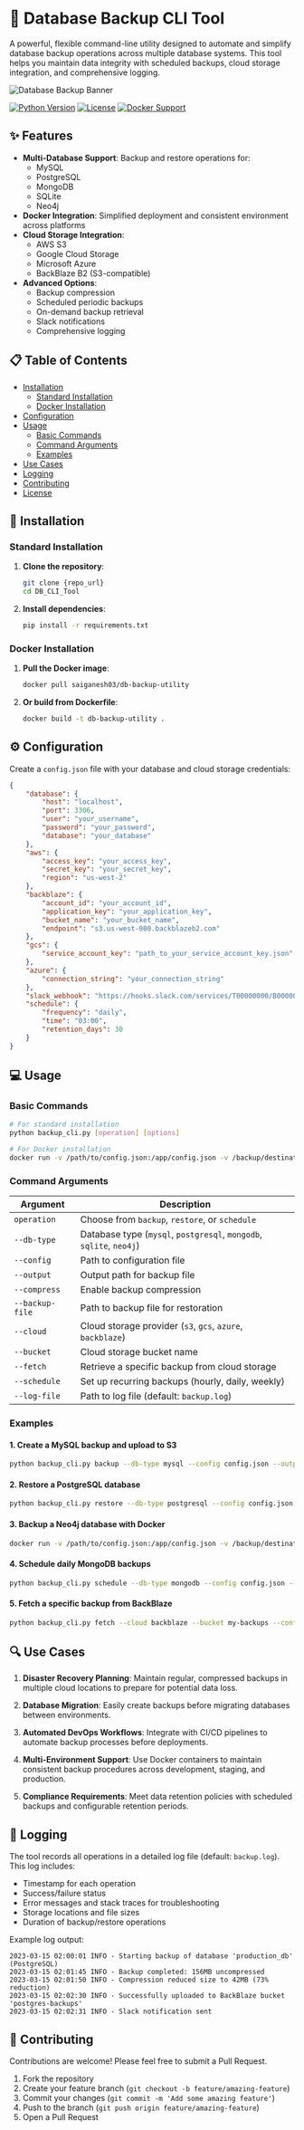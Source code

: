 # 🔄 Database Backup CLI Tool

A powerful, flexible command-line utility designed to automate and simplify database backup operations across multiple database systems. This tool helps you maintain data integrity with scheduled backups, cloud storage integration, and comprehensive logging.

![Database Backup Banner](https://via.placeholder.com/800x200/0062cc/ffffff?text=Database+Backup+Utility)

[![Python Version](https://img.shields.io/badge/python-3.6%2B-blue)](https://www.python.org/)
[![License](https://img.shields.io/badge/license-MIT-green)](LICENSE)
[![Docker Support](https://img.shields.io/badge/docker-supported-brightgreen)](https://www.docker.com/)

## ✨ Features

- **Multi-Database Support**: Backup and restore operations for:
  - MySQL
  - PostgreSQL
  - MongoDB
  - SQLite
  - Neo4j
- **Docker Integration**: Simplified deployment and consistent environment across platforms
- **Cloud Storage Integration**:
  - AWS S3
  - Google Cloud Storage
  - Microsoft Azure
  - BackBlaze B2 (S3-compatible)
- **Advanced Options**:
  - Backup compression
  - Scheduled periodic backups
  - On-demand backup retrieval
  - Slack notifications
  - Comprehensive logging

## 📋 Table of Contents

- [Installation](#-installation)
  - [Standard Installation](#standard-installation)
  - [Docker Installation](#docker-installation)
- [Configuration](#-configuration)
- [Usage](#-usage)
  - [Basic Commands](#basic-commands)
  - [Command Arguments](#command-arguments)
  - [Examples](#examples)
- [Use Cases](#-use-cases)
- [Logging](#-logging)
- [Contributing](#-contributing)
- [License](#-license)

## 🚀 Installation

### Standard Installation

1. **Clone the repository**:
   ```bash
   git clone {repo_url}
   cd DB_CLI_Tool
   ```

2. **Install dependencies**:
   ```bash
   pip install -r requirements.txt
   ```

### Docker Installation

1. **Pull the Docker image**:
   ```bash
   docker pull saiganesh03/db-backup-utility
   ```

2. **Or build from Dockerfile**:
   ```bash
   docker build -t db-backup-utility .
   ```

## ⚙️ Configuration

Create a `config.json` file with your database and cloud storage credentials:

```json
{
    "database": {
        "host": "localhost",
        "port": 3306,
        "user": "your_username",
        "password": "your_password",
        "database": "your_database"
    },
    "aws": {
        "access_key": "your_access_key",
        "secret_key": "your_secret_key",
        "region": "us-west-2"
    },
    "backblaze": {
        "account_id": "your_account_id",
        "application_key": "your_application_key",
        "bucket_name": "your_bucket_name",
        "endpoint": "s3.us-west-000.backblazeb2.com"
    },
    "gcs": {
        "service_account_key": "path_to_your_service_account_key.json"
    },
    "azure": {
        "connection_string": "your_connection_string"
    },
    "slack_webhook": "https://hooks.slack.com/services/T00000000/B00000000/XXXXXXXXXXXXXXXXXXXXXXXX",
    "schedule": {
        "frequency": "daily",
        "time": "03:00",
        "retention_days": 30
    }
}
```

## 💻 Usage

### Basic Commands

```bash
# For standard installation
python backup_cli.py [operation] [options]

# For Docker installation
docker run -v /path/to/config.json:/app/config.json -v /backup/destination:/backup db-backup-utility [operation] [options]
```

### Command Arguments

| Argument | Description |
|----------|-------------|
| `operation` | Choose from `backup`, `restore`, or `schedule` |
| `--db-type` | Database type (`mysql`, `postgresql`, `mongodb`, `sqlite`, `neo4j`) |
| `--config` | Path to configuration file |
| `--output` | Output path for backup file |
| `--compress` | Enable backup compression |
| `--backup-file` | Path to backup file for restoration |
| `--cloud` | Cloud storage provider (`s3`, `gcs`, `azure`, `backblaze`) |
| `--bucket` | Cloud storage bucket name |
| `--fetch` | Retrieve a specific backup from cloud storage |
| `--schedule` | Set up recurring backups (hourly, daily, weekly) |
| `--log-file` | Path to log file (default: `backup.log`) |

### Examples

#### 1. Create a MySQL backup and upload to S3

```bash
python backup_cli.py backup --db-type mysql --config config.json --output /backups/mysql_backup.sql --compress --cloud s3 --bucket my-database-backups
```

#### 2. Restore a PostgreSQL database

```bash
python backup_cli.py restore --db-type postgresql --config config.json --backup-file /backups/postgres_backup.sql
```

#### 3. Backup a Neo4j database with Docker

```bash
docker run -v /path/to/config.json:/app/config.json -v /backup/destination:/backup db-backup-utility backup --db-type neo4j --config /app/config.json --output /backup/neo4j_backup.dump --compress
```

#### 4. Schedule daily MongoDB backups

```bash
python backup_cli.py schedule --db-type mongodb --config config.json --output /backups/mongo_backup_%date%.bson --compress --cloud backblaze --bucket mongo-backups --frequency daily --time 02:00
```

#### 5. Fetch a specific backup from BackBlaze

```bash
python backup_cli.py fetch --cloud backblaze --bucket my-backups --config config.json --backup-file postgres_backup_2023-03-15.sql.gz --output /restored/
```

## 🔍 Use Cases

1. **Disaster Recovery Planning**: Maintain regular, compressed backups in multiple cloud locations to prepare for potential data loss.

2. **Database Migration**: Easily create backups before migrating databases between environments.

3. **Automated DevOps Workflows**: Integrate with CI/CD pipelines to automate backup processes before deployments.

4. **Multi-Environment Support**: Use Docker containers to maintain consistent backup procedures across development, staging, and production.

5. **Compliance Requirements**: Meet data retention policies with scheduled backups and configurable retention periods.

## 📝 Logging

The tool records all operations in a detailed log file (default: `backup.log`). This log includes:

- Timestamp for each operation
- Success/failure status
- Error messages and stack traces for troubleshooting
- Storage locations and file sizes
- Duration of backup/restore operations

Example log output:
```
2023-03-15 02:00:01 INFO - Starting backup of database 'production_db' (PostgreSQL)
2023-03-15 02:01:45 INFO - Backup completed: 156MB uncompressed
2023-03-15 02:01:50 INFO - Compression reduced size to 42MB (73% reduction)
2023-03-15 02:02:30 INFO - Successfully uploaded to BackBlaze bucket 'postgres-backups'
2023-03-15 02:02:31 INFO - Slack notification sent
```

## 👥 Contributing

Contributions are welcome! Please feel free to submit a Pull Request.

1. Fork the repository
2. Create your feature branch (`git checkout -b feature/amazing-feature`)
3. Commit your changes (`git commit -m 'Add some amazing feature'`)
4. Push to the branch (`git push origin feature/amazing-feature`)
5. Open a Pull Request
